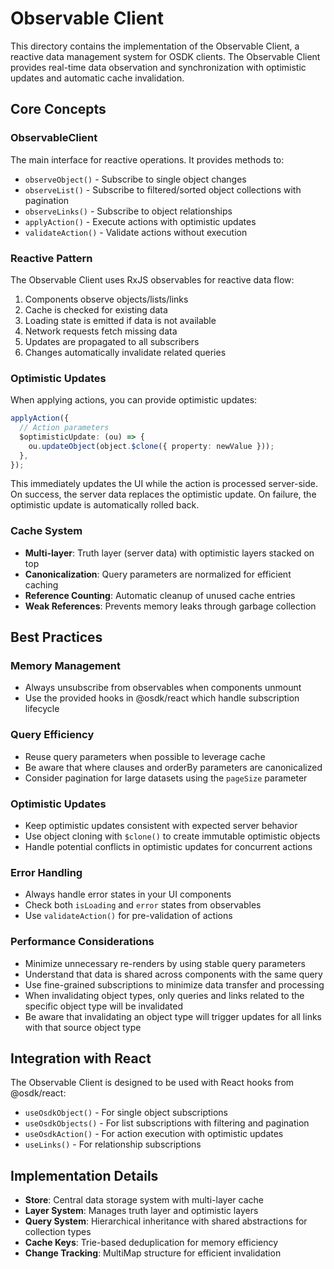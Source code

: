 # Observable Client

This directory contains the implementation of the Observable Client, a reactive data management system for OSDK clients. The Observable Client provides real-time data observation and synchronization with optimistic updates and automatic cache invalidation.

## Core Concepts

### ObservableClient

The main interface for reactive operations. It provides methods to:

- `observeObject()` - Subscribe to single object changes
- `observeList()` - Subscribe to filtered/sorted object collections with pagination
- `observeLinks()` - Subscribe to object relationships
- `applyAction()` - Execute actions with optimistic updates
- `validateAction()` - Validate actions without execution

### Reactive Pattern

The Observable Client uses RxJS observables for reactive data flow:

1. Components observe objects/lists/links
2. Cache is checked for existing data
3. Loading state is emitted if data is not available
4. Network requests fetch missing data
5. Updates are propagated to all subscribers
6. Changes automatically invalidate related queries

### Optimistic Updates

When applying actions, you can provide optimistic updates:

```typescript
applyAction({
  // Action parameters
  $optimisticUpdate: (ou) => {
    ou.updateObject(object.$clone({ property: newValue }));
  },
});
```

This immediately updates the UI while the action is processed server-side. On success, the server data replaces the optimistic update. On failure, the optimistic update is automatically rolled back.

### Cache System

- **Multi-layer**: Truth layer (server data) with optimistic layers stacked on top
- **Canonicalization**: Query parameters are normalized for efficient caching
- **Reference Counting**: Automatic cleanup of unused cache entries
- **Weak References**: Prevents memory leaks through garbage collection

## Best Practices

### Memory Management

- Always unsubscribe from observables when components unmount
- Use the provided hooks in @osdk/react which handle subscription lifecycle

### Query Efficiency

- Reuse query parameters when possible to leverage cache
- Be aware that where clauses and orderBy parameters are canonicalized
- Consider pagination for large datasets using the `pageSize` parameter

### Optimistic Updates

- Keep optimistic updates consistent with expected server behavior
- Use object cloning with `$clone()` to create immutable optimistic objects
- Handle potential conflicts in optimistic updates for concurrent actions

### Error Handling

- Always handle error states in your UI components
- Check both `isLoading` and `error` states from observables
- Use `validateAction()` for pre-validation of actions

### Performance Considerations

- Minimize unnecessary re-renders by using stable query parameters
- Understand that data is shared across components with the same query
- Use fine-grained subscriptions to minimize data transfer and processing
- When invalidating object types, only queries and links related to the specific object type will be invalidated
- Be aware that invalidating an object type will trigger updates for all links with that source object type

## Integration with React

The Observable Client is designed to be used with React hooks from @osdk/react:

- `useOsdkObject()` - For single object subscriptions
- `useOsdkObjects()` - For list subscriptions with filtering and pagination
- `useOsdkAction()` - For action execution with optimistic updates
- `useLinks()` - For relationship subscriptions

## Implementation Details

- **Store**: Central data storage system with multi-layer cache
- **Layer System**: Manages truth layer and optimistic layers
- **Query System**: Hierarchical inheritance with shared abstractions for collection types
- **Cache Keys**: Trie-based deduplication for memory efficiency
- **Change Tracking**: MultiMap structure for efficient invalidation

